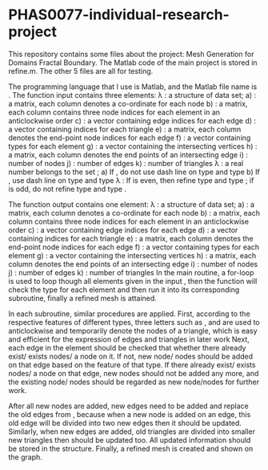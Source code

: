 # PHAS0077-individual-research-project
This repository contains some files about the project: Mesh Generation for Domains Fractal Boundary.
The Matlab code of the main project is stored in refine.m. The other 5 files are all for testing.

The programming language that I use is Matlab, and the Matlab file name is . The function input contains three elements:
λ	: a structure of data set;
a)	: a matrix, each column denotes a co-ordinate for each node
b)	: a matrix, each column contains three node indices for each    element in an anticlockwise order
c)	: a vector containing edge indices for each edge
d)	: a vector containing indices for each triangle
e)	: a matrix, each column denotes the end-point node indices for each edge
f)	: a vector containing types for each element
g)	: a vector containing the intersecting vertices
h)	: a matrix, each column denotes the end points of an intersecting edge
i)	: number of nodes
j)	: number of edges
k)	: number of triangles
λ	: a real number belongs to the set ;
a)	If , do not use dash line on type  and type 
b)	If , use dash line on type  and type 
λ	: If  is even, then refine type  and type ; if  is odd, do not refine type  and type .

The function output contains one element:
λ	: a structure of data set;
a)	: a matrix, each column denotes a co-ordinate for each node
b)	: a matrix, each column contains three node indices for each    element in an anticlockwise order
c)	: a vector containing edge indices for each edge
d)	: a vector containing indices for each triangle
e)	: a matrix, each column denotes the end-point node indices for each edge
f)	: a vector containing types for each element
g)	: a vector containing the intersecting vertices
h)	: a matrix, each column denotes the end points of an intersecting edge
i)	: number of nodes
j)	: number of edges
k)	: number of triangles
In the main routine, a for-loop is used to loop though all elements given in the input , then the function will check the type for each element and then run it into its corresponding subroutine, finally a refined mesh is attained.

In each subroutine, similar procedures are applied. First, according to the respective features of different types, three letters such as ,  and  are used to anticlockwise and temporarily denote the nodes of a triangle, which is easy and efficient for the expression of edges and triangles in later work
Next, each edge in the element should be checked that whether there already exist/ exists nodes/ a node on it. If not, new node/ nodes should be added on that edge based on the feature of that type. If there already exist/ exists nodes/ a node on that edge, new nodes should not be added any more, and the existing node/ nodes should be regarded as new node/nodes for further work. 

After all new nodes are added, new edges need to be added and replace the old edges from , because when a new node is added on an edge, this old edge will be divided into two new edges then it should be updated. Similarly, when new edges are added, old triangles are divided into smaller new triangles then should be updated too.
All updated information should be stored in the  structure. Finally, a refined mesh is created and shown on the graph. 

